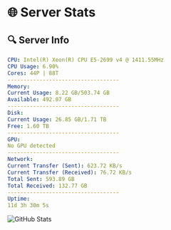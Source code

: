 # 🌐 Server Stats
## 🔍 Server Info
```yaml
CPU: Intel(R) Xeon(R) CPU E5-2699 v4 @ 1411.55MHz
CPU Usage: 6.90%
Cores: 44P | 88T
-----------------------------------
Memory:
Current Usage: 8.22 GB/503.74 GB
Available: 492.07 GB
-----------------------------------
Disk:
Current Usage: 26.85 GB/1.71 TB
Free: 1.60 TB
-----------------------------------
GPU:
No GPU detected
-----------------------------------
Network:
Current Transfer (Sent): 623.72 KB/s
Current Transfer (Received): 76.72 KB/s
Total Sent: 593.89 GB
Total Received: 132.77 GB
-----------------------------------
Uptime:
11d 3h 30m 5s
```
![GitHub Stats](https://img.shields.io/badge/Updated-2025-04-30_20:38:53-blue)